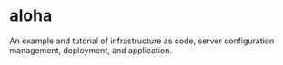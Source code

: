 # aloha

An example and tutorial of infrastructure as code, server configuration management, deployment, and application.
